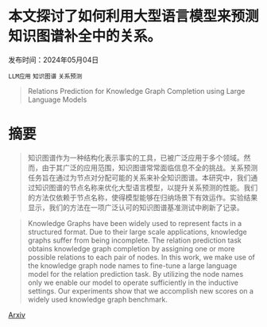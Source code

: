 # 本文探讨了如何利用大型语言模型来预测知识图谱补全中的关系。

发布时间：2024年05月04日

`LLM应用` `知识图谱` `关系预测`

> Relations Prediction for Knowledge Graph Completion using Large Language Models

# 摘要

> 知识图谱作为一种结构化表示事实的工具，已被广泛应用于多个领域。然而，由于其广泛的应用范围，知识图谱常常面临信息不全的挑战。关系预测任务旨在通过为节点对分配可能的关系来补全知识图谱。本研究中，我们通过知识图谱的节点名称来优化大型语言模型，以提升关系预测的性能。我们的方法仅依赖于节点名称，使得模型能够在归纳场景下有效运作。实验结果显示，我们的方法在一项广泛认可的知识图谱基准测试中刷新了记录。

> Knowledge Graphs have been widely used to represent facts in a structured format. Due to their large scale applications, knowledge graphs suffer from being incomplete. The relation prediction task obtains knowledge graph completion by assigning one or more possible relations to each pair of nodes. In this work, we make use of the knowledge graph node names to fine-tune a large language model for the relation prediction task. By utilizing the node names only we enable our model to operate sufficiently in the inductive settings. Our experiments show that we accomplish new scores on a widely used knowledge graph benchmark.

[Arxiv](https://arxiv.org/abs/2405.02738)
